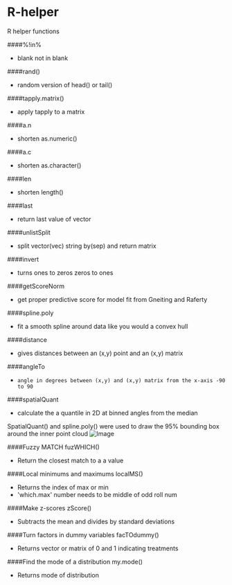 # R-helper
R helper functions

####%!in%
*    blank not in blank 

####rand()
*    random version of head() or tail()

####tapply.matrix()
*    apply tapply to a matrix

####a.n
*    shorten as.numeric()

####a.c
*    shorten as.character()

####len
*    shorten length()

####last
*    return last value of vector

####unlistSplit
*    split vector(vec) string by(sep) and return matrix

####invert
*    turns ones to zeros zeros to ones

####getScoreNorm
*    get proper predictive score for model fit from Gneiting and Raferty

####spline.poly
*    fit a smooth spline around data like you would a convex hull

####distance
*    gives distances between an (x,y) point  and an (x,y) matrix


####angleTo
*     angle in degrees between (x,y) and (x,y) matrix from the x-axis -90 to 90 


####spatialQuant 
*    calculate the a quantile in 2D at binned angles from the median

SpatialQuant() and spline.poly() were used to draw the 95% bounding box around the inner point cloud 
![Image](https://cloud.githubusercontent.com/assets/6601105/7544206/14c7095a-f599-11e4-824b-8082e9256fb2.png?raw=true)

####Fuzzy MATCH 
fuzWHICH()
*    Return the closest match to a a value

####Local minimums and maximums
localMS()
*    Returns the index of max or min 
*    'which.max' number needs to be middle of odd roll num

####Make z-scores
zScore()
*    Subtracts the mean and divides by standard deviations

####Turn factors in dummy variables
facTOdummy()
*    Returns vector or matrix of 0 and 1 indicating treatments

####Find the mode of a distribution
my.mode()
*    Returns mode of distribution
